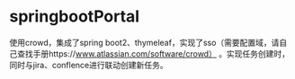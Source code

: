 # springbootPortal
使用crowd，集成了spring boot2、thymeleaf，实现了sso（需要配置域，请自己查找手册https://www.atlassian.com/software/crowd）
。实现任务创建时，同时与jira、conflence进行联动创建新任务。





